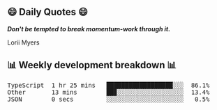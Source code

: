 ## 😄 Daily Quotes 😄

_**Don't be tempted to break momentum-work through it.**_

Lorii Myers



## 📊 Weekly development breakdown 📊

<pre>TypeScript  1 hr 25 mins   ██████████████████░░░  86.1%
Other       13 mins        ██▊░░░░░░░░░░░░░░░░░░  13.4%
JSON        0 secs         ░░░░░░░░░░░░░░░░░░░░░   0.5%</pre>